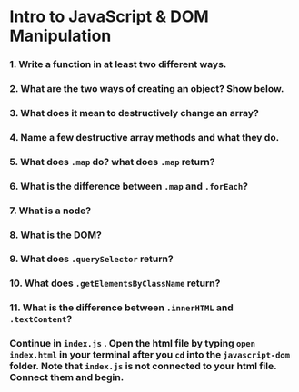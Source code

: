 # Intro to JavaScript & DOM Manipulation

### 1. Write a function in at least two different ways.

### 2. What are the two ways of creating an object? Show below.

### 3. What does it mean to destructively change an array?

### 4. Name a few destructive array methods and what they do.

### 5. What does `.map` do? what does `.map` return?

### 6. What is the difference between `.map` and `.forEach`?

### 7. What is a node?

### 8. What is the DOM?

### 9. What does `.querySelector` return?

### 10. What does `.getElementsByClassName` return?

### 11. What is the difference between `.innerHTML` and `.textContent`?

### Continue in `index.js` . Open the html file by typing `open index.html` in your terminal after you `cd` into the `javascript-dom` folder. Note that `index.js` is not connected to your html file. Connect them and begin.

